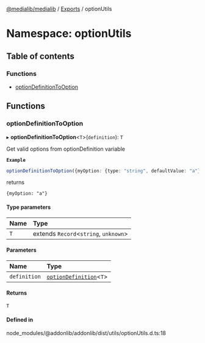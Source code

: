 [@medialib/medialib](../README.md) / [Exports](../modules.md) / optionUtils

# Namespace: optionUtils

## Table of contents

### Functions

- [optionDefinitionToOption](optionUtils.md#optiondefinitiontooption)

## Functions

### optionDefinitionToOption

▸ **optionDefinitionToOption**<`T`\>(`definition`): `T`

Get valid options from optionDefinition variable

**`Example`**

```ts
optionDefinitionToOption({myOption: {type: "string", defaultValue: "a"}})
```
returns
```
{myOption: "a"}
```

#### Type parameters

| Name | Type |
| :------ | :------ |
| `T` | extends `Record`<`string`, `unknown`\> |

#### Parameters

| Name | Type |
| :------ | :------ |
| `definition` | [`optionDefinition`](../modules.md#optiondefinition)<`T`\> |

#### Returns

`T`

#### Defined in

node_modules/@addonlib/addonlib/dist/utils/optionUtils.d.ts:18
